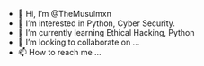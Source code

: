 - 👋 Hi, I’m @TheMusulmxn
- 👀 I’m interested in Python, Cyber Security.
- 🌱 I’m currently learning Ethical Hacking, Python
- 💞️ I’m looking to collaborate on ...
- 📫 How to reach me ...

